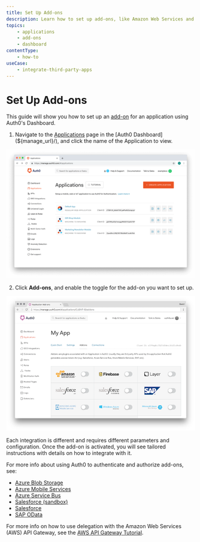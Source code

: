 ```yaml
---
title: Set Up Add-ons
description: Learn how to set up add-ons, like Amazon Web Services and Azure Blob Storage, for an application registered with Auth0 using the Auth0 Management Dashboard.
topics:
    - applications
    - add-ons
    - dashboard
contentType:
    - how-to
useCase: 
    - integrate-third-party-apps
---
```

# Set Up Add-ons

This guide will show you how to set up an [add-on](/addons) for an application using Auth0's Dashboard.

1. Navigate to the [Applications](${manage_url}/#/applications) page in the [Auth0 Dashboard](${manage_url}/), and click the name of the Application to view.

![View Applications](/media/articles/dashboard/guides/app-list.png)

2. Click **Add-ons**, and enable the toggle for the add-on you want to set up.

![View Add-ons](/media/articles/applications/addons-dashboard-list.png)

Each integration is different and requires different parameters and configuration. Once the add-on is activated, you will see tailored instructions with details on how to integrate with it.

For more info about using Auth0 to authenticate and authorize add-ons, see:
- [Azure Blob Storage](/addons/azure-blob-storage)
- [Azure Mobile Services](/addons/azure-mobile-services)
- [Azure Service Bus](/addons/azure-sb)
- [Salesforce (sandbox)](/addons/salesforce-sandbox)
- [Salesforce](/addons/salesforce)
- [SAP OData](/addons/sap-odata)

For more info on how to use delegation with the Amazon Web Services (AWS) API Gateway, see the [AWS API Gateway Tutorial](/integrations/aws-api-gateway/delegation).